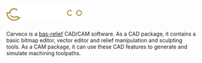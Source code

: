 <!-- omit from toc -->
# <img src="./res/carevco-logo-dark-hz-large.png" width="200" alt="Carveco Logo">

Carveco is a [bas-relief](https://en.wikipedia.org/wiki/Relief#Low_relief_or_bas-relief) CAD/CAM
software. As a CAD package, it contains a basic bitmap editor, vector editor and relief manipulation
and sculpting tools. As a CAM package, it can use these CAD features to generate and simulate
machining toolpaths.
